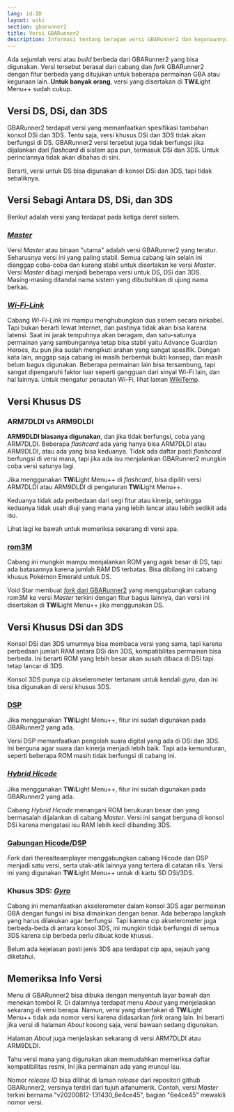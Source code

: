 ```yaml
---
lang: id-ID
layout: wiki
section: gbarunner2
title: Versi GBARunner2
description: Informasi tentang beragam versi GBARunner2 dan kegunaannya
---
```



Ada sejumlah versi atau *build* berbeda dari GBARunner2 yang bisa digunakan. Versi tersebut berasal dari cabang dan *fork* GBARunner2 dengan fitur berbeda yang ditujukan untuk beberapa permainan GBA atau kegunaan lain. **Untuk banyak orang**, versi yang disertakan di **TW**i**L**ight Menu++ sudah cukup.

## Versi DS, DSi, dan 3DS

GBARunner2 terdapat versi yang memanfaatkan spesifikasi tambahan konsol DSi dan 3DS. Tentu saja, versi khusus DSi dan 3DS tidak akan berfungsi di DS. GBARunner2 versi tersebut juga tidak berfungsi jika dijalankan dari *flashcard* di sistem apa pun, termasuk DSi dan 3DS. Untuk perinciannya tidak akan dibahas di sini.

Berarti, versi untuk DS bisa digunakan di konsol DSi dan 3DS, tapi tidak sebaliknya.

## Versi Sebagi Antara DS, DSi, dan 3DS

Berikut adalah versi yang terdapat pada ketiga deret sistem.

### [*Master*](https://github.com/Gericom/GBARunner2/releases)

Versi *Master* atau binaan "utama" adalah versi GBARunner2 yang teratur. Seharusnya versi ini yang paling stabil. Semua cabang lain selain ini dianggap coba-coba dan kurang stabil untuk disertakan ke versi *Master*. Versi *Master* dibagi menjadi beberapa versi untuk DS, DSi dan 3DS. Masing-masing ditandai nama sistem yang dibubuhkan di ujung nama berkas.

### [*Wi-Fi-Link*](https://github.com/Gericom/GBARunner2/releases/tag/v20200217-194452_0b8bbe3)

Cabang *Wi-Fi-Link* ini mampu menghubungkan dua sistem secara nirkabel. Tapi bukan berarti lewat Internet, dan pastinya tidak akan bisa karena latensi. Saat ini jarak tempuhnya akan beragam, dan satu-satunya permainan yang sambungannya tetap bisa stabil yaitu Advance Guardian Heroes, itu pun jika sudah mengikuti arahan yang sangat spesifik. Dengan kata lain, anggap saja cabang ini masih berbentuk bukti konsep, dan masih belum bagus digunakan. Beberapa permainan lain bisa tersambung, tapi sangat dipengaruhi faktor luar seperti gangguan dari sinyal Wi-Fi lain, dan hal lainnya. Untuk mengatur penautan Wi-Fi, lihat laman [WikiTemp](https://wiki.gbatemp.net/wiki/GBARunner2/Link).

## Versi Khusus DS

### ARM7DLDI vs ARM9DLDI

**ARM9DLDI biasanya digunakan**, dan jika tidak berfungsi, coba yang ARM7DLDI. Beberapa *flashcard* ada yang hanya bisa ARM7DLDI atau ARM9DLDI, atau ada yang bisa keduanya. Tidak ada daftar pasti *flashcard* berfungsi di versi mana, tapi jika ada isu menjalankan GBARunner2 mungkin coba versi satunya lagi.

Jika menggunakan **TW**i**L**ight Menu++ di *flashcard*, bisa dipilih versi ARM7DLDI atau ARM9DLDI di pengaturan **TW**i**L**ight Menu++.

Keduanya tidak ada perbedaan dari segi fitur atau kinerja, sehingga keduanya tidak usah diuji yang mana yang lebih lancar atau lebih sedikit ada isu.

Lihat lagi ke bawah untuk memeriksa sekarang di versi apa.

### [rom3M](https://github.com/Gericom/GBARunner2/releases/tag/v20190911-201047_371815e)

Cabang ini mungkin mampu menjalankan ROM yang agak besar di DS, tapi ada batasannya karena jumlah RAM DS terbatas. Bisa dibilang ini cabang khusus Pokémon Emerald untuk DS.

Void Star membuat [ *fork* dari GBARunner2](https://github.com/unresolvedsymbol/GBARunner2-DSL-Enhanced/releases) yang menggabungkan cabang rom3M ke versi *Master* terkini dengan fitur bagus lainnya, dan versi ini disertakan di **TW**i**L**ight Menu++ jika menggunakan DS.

## Versi Khusus DSi dan 3DS

Konsol DSi dan 3DS umumnya bisa membaca versi yang sama, tapi karena perbedaan jumlah RAM antara DSi dan 3DS, kompatibilitas permainan bisa berbeda. Ini berarti ROM yang lebih besar akan susah dibaca di DSi tapi tetap lancar di 3DS.

Konsol 3DS punya cip akselerometer tertanam untuk kendali *gyro*, dan ini bisa digunakan di versi khusus 3DS.

### [DSP](https://github.com/Gericom/GBARunner2/releases/tag/v20200809-113646_551ae99_dsp-audio)

Jika menggunakan **TW**i**L**ight Menu++, fitur ini sudah digunakan pada GBARunner2 yang ada.

Versi DSP memanfaatkan pengolah suara digital yang ada di DSi dan 3DS. Ini berguna agar suara dan kinerja menjadi lebih baik. Tapi ada kemunduran, seperti beberapa ROM masih tidak berfungsi di cabang ini.

### [*Hybrid Hicode*](https://github.com/Gericom/GBARunner2/releases/tag/v20200812-130512_d5dc8d8)

Jika menggunakan **TW**i**L**ight Menu++, fitur ini sudah digunakan pada GBARunner2 yang ada.

Cabang *Hybrid Hicode* menangani ROM berukuran besar dan yang bermasalah dijalankan di cabang *Master*. Versi ini sangat berguna di konsol DSi karena mengatasi isu RAM lebih kecil dibanding 3DS.

### [Gabungan Hicode/DSP](https://github.com/therealteamplayer/GBARunner2/releases/tag/v20210911-merges-and-tweaks)

*Fork* dari therealteamplayer menggabungkan cabang Hicode dan DSP menjadi satu versi, serta utak-atik lainnya yang tertera di catatan rilis. Versi ini yang digunakan **TW**i**L**ight Menu++ untuk di kartu SD DSi/3DS.

### Khusus 3DS: [*Gyro*](https://github.com/Gericom/GBARunner2/releases/tag/v20191228-021638_ee7f6a0)

Cabang ini memanfaatkan akselerometer dalam konsol 3DS agar permainan GBA dengan fungsi ini bisa dimainkan dengan benar. Ada beberapa langkah yang harus dilakukan agar berfungsi. Tapi karena cip akselerometer juga berbeda-beda di antara konsol 3DS, ini mungkin tidak berfungsi di semua 3DS karena cip berbeda perlu dibuat kode khusus.

Belum ada kejelasan pasti jenis 3DS apa terdapat cip apa, sejauh yang diketahui.

## Memeriksa Info Versi

Menu di GBARunner2 bisa dibuka dengan menyentuh layar bawah dan menekan tombol R. Di dalamnya terdapat menu *About* yang menjelaskan sekarang di versi berapa. Namun, versi yang disertakan di **TW**i**L**ight Menu++ tidak ada nomor versi karena didasarkan *fork* orang lain. Ini berarti jika versi di halaman *About* kosong saja, versi bawaan sedang digunakan.

Halaman *About* juga menjelaskan sekarang di versi ARM7DLDI atau ARM9DLDI.

Tahu versi mana yang digunakan akan memudahkan memeriksa daftar kompatibilitas resmi, Ini jika permainan ada yang muncul isu.

Nomor *release ID* bisa dilihat di laman *release* dari repositori github GBARunner2, versinya terdiri dari tujuh alfanumerik. Contoh, versi *Master* terkini bernama "v20200812-131430_6e4ce45", bagian "6e4ce45" mewakili nomor versi.
